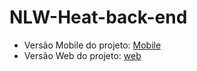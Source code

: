 # NLW-Heat-back-end
 
* Versão Mobile do projeto: [Mobile](https://github.com/VictorEmanuelLima/NLW-Heat-Mobile)
* Versão Web do projeto: [web](https://github.com/VictorEmanuelLima/NLW-Heat-web)

